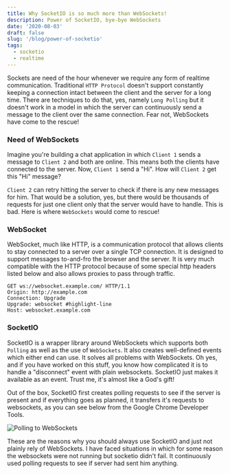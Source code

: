 ```yaml
---
title: Why SocketIO is so much more than WebSockets!
description: Power of SocketIO, bye-bye WebSockets
date: '2020-08-03'
draft: false
slug: '/blog/power-of-socketio'
tags:
  - socketio
  - realtime
---
```


Sockets are need of the hour whenever we require any form of realtime communication. Traditional `HTTP Protocol` doesn't support constantly keeping a connection intact between the client and the server for a long time. There are techniques to do that, yes, namely `Long Polling` but it doesn't work in a model in which the server can continuously send a message to the client over the same connection. Fear not, WebSockets have come to the rescue!

### Need of WebSockets

Imagine you're building a chat application in which `Client 1` sends a message to `Client 2` and both are online. This means both the clients have connected to the server. Now, `Client 1` send a "Hi". How will `Client 2` get this "Hi" message?

`Client 2` can retry hitting the server to check if there is any new messages for him. That would be a solution, yes, but there would be thousands of requests for just one client only that the server would have to handle. This is bad. Here is where `WebSockets` would come to rescue!

### WebSocket

WebSocket, much like HTTP, is a communication protocol that allows clients to stay connected to a server over a single TCP connection. It is designed to support messages to-and-fro the browser and the server. It is very much compatible with the HTTP protocol because of some special http headers listed below and also allows proxies to pass through traffic.

```http
GET ws://websocket.example.com/ HTTP/1.1
Origin: http://example.com
Connection: Upgrade
Upgrade: websocket #highlight-line
Host: websocket.example.com
```

### SocketIO

SocketIO is a wrapper library around WebSockets which supports both `Polling` as well as the use of `WebSockets`. It also creates well-defined events which either end can use. It solves all problems with WebSockets. Oh yes, and if you have worked on this stuff, you know how complicated it is to handle a "disconnect" event with plain websockets. SocketIO just makes it available as an event. Trust me, it's almost like a God's gift!

Out of the box, SocketIO first creates polling requests to see if the server is present and if everything goes as planned, it transfers it's requests to websockets, as you can see below from the Google Chrome Developer Tools.

![Polling to WebSockets](https://i.imgur.com/IXVW9sp.png)

These are the reasons why you should always use SocketIO and just not plainly rely of WebSockets. I have faced situations in which for some reason the websockets were not running but socketio didn't fail. It continuously used polling requests to see if server had sent him anything.
